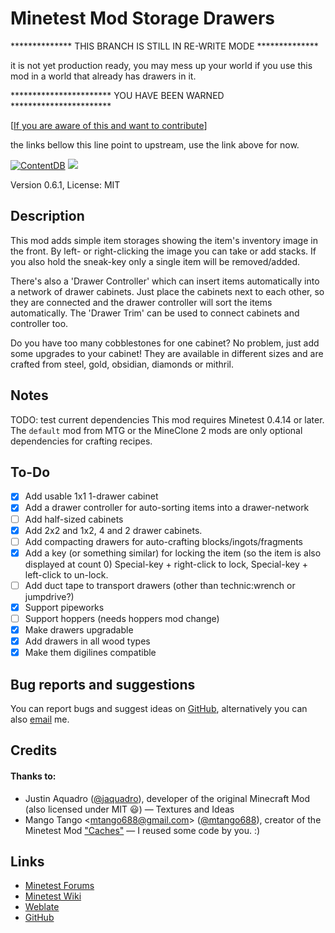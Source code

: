 # Minetest Mod Storage Drawers


**************  THIS BRANCH IS STILL IN RE-WRITE MODE **************

it is not yet production ready, you may mess up your world if you use this
mod in a world that already has drawers in it.

*********************** YOU HAVE BEEN WARNED ***********************

[[If you are aware of this and want to contribute](doc/contribute.md)]




the links bellow this line point to upstream, use the link above for now.


[![ContentDB](https://content.minetest.net/packages/LNJ/drawers/shields/downloads/)](https://content.minetest.net/packages/LNJ/drawers/)
![](https://github.com/minetest-mods/drawers/workflows/luacheck/badge.svg)

Version 0.6.1, License: MIT

## Description
This mod adds simple item storages showing the item's inventory image in the
front. By left- or right-clicking the image you can take or add stacks. If you
also hold the sneak-key only a single item will be removed/added.

There's also a 'Drawer Controller' which can insert items automatically into a
network of drawer cabinets. Just place the cabinets next to each other, so they
are connected and the drawer controller will sort the items automatically. The
'Drawer Trim' can be used to connect cabinets and controller too.

Do you have too many cobblestones for one cabinet? No problem, just add some
upgrades to your cabinet! They are available in different sizes and are
crafted from steel, gold, obsidian, diamonds or mithril.

## Notes
TODO: test current dependencies
This mod requires Minetest 0.4.14 or later. The `default` mod from MTG or the
MineClone 2 mods are only optional dependencies for crafting recipes.

## To-Do
- [x] Add usable 1x1 1-drawer cabinet
- [x] Add a drawer controller for auto-sorting items into a drawer-network
- [ ] Add half-sized cabinets
- [x] Add 2x2 and 1x2, 4 and 2 drawer cabinets.
- [ ] Add compacting drawers for auto-crafting blocks/ingots/fragments
- [x] Add a key (or something similar) for locking the item (so the item is
      also displayed at count 0)
      Special-key + right-click to lock,
      Special-key + left-click to un-lock.
- [ ] Add duct tape to transport drawers (other than technic:wrench or jumpdrive?)
- [x] Support pipeworks
- [ ] Support hoppers (needs hoppers mod change)
- [x] Make drawers upgradable
- [x] Add drawers in all wood types
- [x] Make them digilines compatible

## Bug reports and suggestions
You can report bugs and suggest ideas on [GitHub](http://github.com/lnj2/drawers/issues/new),
alternatively you can also [email](mailto:git@lnj.li) me.

## Credits
#### Thanks to:
* Justin Aquadro ([@jaquadro](http://github.com/jaquadro)), developer of the
	original Minecraft Mod (also licensed under MIT :smiley:) — Textures and Ideas
* Mango Tango <<mtango688@gmail.com>> ([@mtango688](http://github.com/mtango688)),
	creator of the Minetest Mod ["Caches"](https://github.com/mtango688/caches/)
	— I reused some code by you. :)

## Links
* [Minetest Forums](https://forum.minetest.net/viewtopic.php?f=9&t=17134)
* [Minetest Wiki](http://wiki.minetest.net/Mods/Storage_Drawers)
* [Weblate](https://hosted.weblate.org/projects/minetest/mod-storage-drawers/)
* [GitHub](http://github.com/minetest-mods/drawers/)

